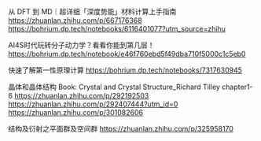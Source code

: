 从 DFT 到 MD｜超详细「深度势能」材料计算上手指南
https://zhuanlan.zhihu.com/p/667176368
https://bohrium.dp.tech/notebooks/6116401077?utm_source=zhihu

AI4S时代玩转分子动力学？看看你能到第几层！
https://bohrium.dp.tech/notebook/e46f760ebd5f49dba710f5000c1c5eb0

快速了解第一性原理计算
https://bohrium.dp.tech/notebooks/7317630945

晶体和晶体结构 
Book: Crystal and Crystal Structure_Richard Tilley chapter1-6
https://zhuanlan.zhihu.com/p/292192503
https://zhuanlan.zhihu.com/p/292407444?utm_id=0
https://zhuanlan.zhihu.com/p/301082606

结构及衍射之平面群及空间群
https://zhuanlan.zhihu.com/p/325958170
